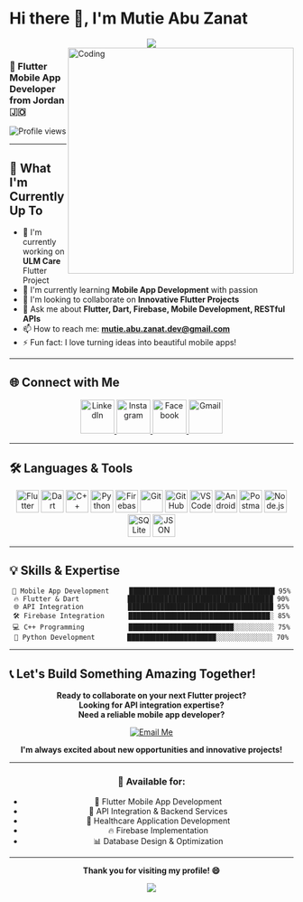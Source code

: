 # Hi there 👋, I'm Mutie Abu Zanat

<div align="center">
  <img src="https://readme-typing-svg.herokuapp.com/?lines=Welcome+to+my+GitHub+Profile!;Flutter+Mobile+App+Developer;Passionate+about+Mobile+Development;Always+learning+new+technologies&font=Fira%20Code&center=true&width=440&height=45&color=f75c7e&vCenter=true&size=22">
</div>

<img align="right" alt="Coding" width="400" src="https://media.giphy.com/media/qgQUggAC3Pfv687qPC/giphy.gif">

### 📱 Flutter Mobile App Developer from Jordan 🇯🇴

![Profile views](https://komarev.com/ghpvc/?username=mutie3E&label=Profile%20views&color=0e75b6&style=flat)

---

## 🚀 What I'm Currently Up To

- 🔭 I'm currently working on **ULM Care** Flutter Project
- 🌱 I'm currently learning **Mobile App Development** with passion  
- 👯 I'm looking to collaborate on **Innovative Flutter Projects**
- 💬 Ask me about **Flutter, Dart, Firebase, Mobile Development, RESTful APIs**
- 📫 How to reach me: **mutie.abu.zanat.dev@gmail.com**
- ⚡ Fun fact: I love turning ideas into beautiful mobile apps!

---

## 🌐 Connect with Me

<p align="center">
  <!-- LinkedIn -->
  <a href="https://www.linkedin.com/in/mutie3az" target="_blank">
    <img src="https://cdn.jsdelivr.net/gh/devicons/devicon/icons/linkedin/linkedin-original.svg" alt="LinkedIn" width="60" height="60"/>
  </a>
  <!-- Instagram -->
  <a href="https://www.instagram.com/mutie_az" target="_blank">
    <img src="https://upload.wikimedia.org/wikipedia/commons/a/a5/Instagram_icon.png" alt="Instagram" width="60" height="60"/>
  </a>
  <!-- Facebook -->
  <a href="https://www.facebook.com/share/19pu6ykYnM/" target="_blank">
    <img src="https://upload.wikimedia.org/wikipedia/commons/5/51/Facebook_f_logo_%282019%29.svg" alt="Facebook" width="60" height="60"/>
  </a>
  <!-- Gmail -->
  <a href="mailto:mutie.abu.zanat.dev@gmail.com" target="_blank">
    <img src="https://upload.wikimedia.org/wikipedia/commons/7/7e/Gmail_icon_%282020%29.svg" alt="Gmail" width="60" height="60"/>
  </a>
</p>


---

## 🛠 Languages & Tools

<p align="center">
  <!-- Flutter -->
  <img src="https://cdn.jsdelivr.net/gh/devicons/devicon/icons/flutter/flutter-original.svg" alt="Flutter" width="40" height="40"/>
  <!-- Dart -->
  <img src="https://cdn.jsdelivr.net/gh/devicons/devicon/icons/dart/dart-original.svg" alt="Dart" width="40" height="40"/>
  <!-- C++ -->
  <img src="https://cdn.jsdelivr.net/gh/devicons/devicon/icons/cplusplus/cplusplus-original.svg" alt="C++" width="40" height="40"/>
  <!-- Python -->
  <img src="https://cdn.jsdelivr.net/gh/devicons/devicon/icons/python/python-original.svg" alt="Python" width="40" height="40"/>
  <!-- Firebase -->
  <img src="https://cdn.jsdelivr.net/gh/devicons/devicon/icons/firebase/firebase-plain.svg" alt="Firebase" width="40" height="40"/>
  <!-- Git -->
  <img src="https://cdn.jsdelivr.net/gh/devicons/devicon/icons/git/git-original.svg" alt="Git" width="40" height="40"/>
  <!-- GitHub -->
  <img src="https://cdn.jsdelivr.net/gh/devicons/devicon/icons/github/github-original.svg" alt="GitHub" width="40" height="40"/>
  <!-- VS Code -->
  <img src="https://cdn.jsdelivr.net/gh/devicons/devicon/icons/vscode/vscode-original.svg" alt="VS Code" width="40" height="40"/>
  <!-- Android Studio -->
  <img src="https://cdn.jsdelivr.net/gh/devicons/devicon/icons/androidstudio/androidstudio-original.svg" alt="Android Studio" width="40" height="40"/>
  <!-- Postman -->
  <img src="https://cdn.jsdelivr.net/gh/devicons/devicon/icons/postman/postman-original.svg" alt="Postman" width="40" height="40"/>
  <!-- Node.js -->
  <img src="https://cdn.jsdelivr.net/gh/devicons/devicon/icons/nodejs/nodejs-original.svg" alt="Node.js" width="40" height="40"/>
  <!-- SQLite -->
  <img src="https://cdn.jsdelivr.net/gh/devicons/devicon/icons/sqlite/sqlite-original.svg" alt="SQLite" width="40" height="40"/>
  <!-- JSON -->
  <img src="https://upload.wikimedia.org/wikipedia/commons/c/c9/JSON_vector_logo.svg" alt="JSON" width="40" height="40"/>
</p>


---

## 💡 Skills & Expertise

<div align="center">

```text
🚀 Mobile App Development     ████████████████████████████████████ 95%
🔥 Flutter & Dart            ████████████████████████████████████ 90%
🌐 API Integration           ████████████████████████████████████ 95%
🛠️ Firebase Integration      ███████████████████████████████████░ 85%
💻 C++ Programming           ██████████████████████████░░░░░░░░░░ 75%
🐍 Python Development        ██████████████████████░░░░░░░░░░░░░░ 70%
```

</div>

---

## 📞 Let's Build Something Amazing Together!

<div align="center">

**Ready to collaborate on your next Flutter project?**  
**Looking for API integration expertise?**  
**Need a reliable mobile app developer?**

[![Email Me](https://img.shields.io/badge/Email_Me-D14836?style=for-the-badge&logo=gmail&logoColor=white)](mailto:mutie.abu.zanat.dev@gmail.com)

**I'm always excited about new opportunities and innovative projects!**

---

### 💼 Available for:
- 📱 Flutter Mobile App Development
- 🔗 API Integration & Backend Services  
- 🏥 Healthcare Application Development
- 🔥 Firebase Implementation
- 📊 Database Design & Optimization

---

**Thank you for visiting my profile! 😄**

<img src="https://raw.githubusercontent.com/Trilokia/Trilokia/379277808c61ef204768a61bbc5d25bc7798ccf1/bottom_header.svg" />

</div>
